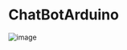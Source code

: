 # ChatBotArduino

![image](https://user-images.githubusercontent.com/32781770/203505894-0ad1629e-ff03-40cc-929c-60e7c30e1b16.png)
